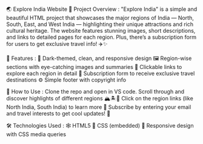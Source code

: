 🌏 Explore India Website
📖 Project Overview :
      "Explore India" is a simple and beautiful HTML project that showcases the major regions of India — North, South, East, and West India 
      — highlighting their unique attractions and rich cultural heritage. The website features stunning images, short descriptions, 
      and links to detailed pages for each region. Plus, there’s a subscription form for users to get exclusive travel info! ✈️✨
      

🚀 Features :
        🌙 Dark-themed, clean, and responsive design
        🖼️ Region-wise sections with eye-catching images and summaries
        🔗 Clickable links to explore each region in detail
        📧 Subscription form to receive exclusive travel destinations
        ⚙️ Simple footer with copyright info

🎯 How to Use :
        Clone the repo and open in VS code.
        Scroll through and discover highlights of different regions 🏔️🏝️🏯
        Click on the region links (like North India, South India) to learn more 🌟
        Subscribe by entering your email and travel interests to get cool updates! 💌


🛠️ Technologies Used :
      🕸️ HTML5
      🎨 CSS (embedded)
      📐 Responsive design with CSS media queries
